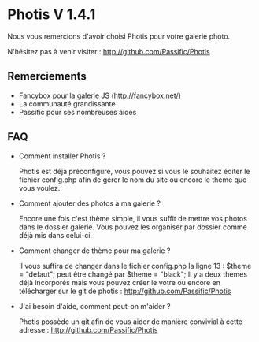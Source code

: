 # Photis V 1.4.1

Nous vous remercions d'avoir choisi Photis pour votre galerie photo.

N'hésitez pas à venir visiter : http://github.com/Passific/Photis


## Remerciements

- Fancybox pour la galerie JS (http://fancybox.net/)
- La communauté grandissante
- Passific pour ses nombreuses aides


## FAQ

- Comment installer Photis ?

	Photis est déjà préconfiguré, vous pouvez si vous le souhaitez
	éditer le fichier config.php afin de gérer le nom du site ou
	encore le thème que vous voulez.

- Comment ajouter des photos à ma galerie ?

	Encore une fois c'est thème simple, il vous suffit de mettre vos
	photos dans le dossier galerie. Vous pouvez les organiser par
	dossier comme déjà mis dans celui-ci.

- Comment changer de thème pour ma galerie ?

	Il vous suffira de changer dans le fichier config.php la ligne 13 :
	$theme = "defaut"; peut être changé par $theme = "black";
	Il y a deux thèmes déjà incorporés mais vous pouvez créer le votre
	ou encore en télécharger sur le git de photis :
	http://github.com/Passific/Photis

- J'ai besoin d'aide, comment peut-on m'aider ?

	Photis possède un git afin de vous aider de manière convivial
	à cette adresse : http://github.com/Passific/Photis